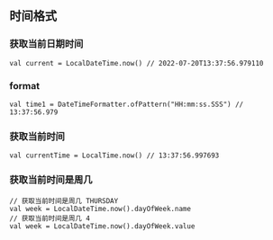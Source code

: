 ## 时间格式

### 获取当前日期时间
```
val current = LocalDateTime.now() // 2022-07-20T13:37:56.979110
```
### format
```
val time1 = DateTimeFormatter.ofPattern("HH:mm:ss.SSS") // 13:37:56.979
```

### 获取当前时间
```
val currentTime = LocalTime.now() // 13:37:56.997693
```

### 获取当前时间是周几
```
// 获取当前时间是周几 THURSDAY
val week = LocalDateTime.now().dayOfWeek.name
// 获取当前时间是周几 4
val week = LocalDateTime.now().dayOfWeek.value
```